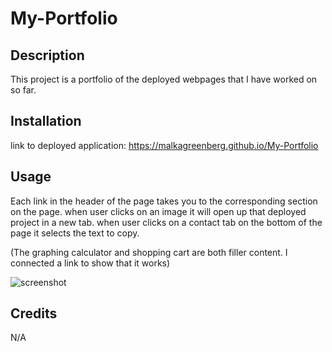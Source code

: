 # My-Portfolio

## Description
This project is a portfolio of the deployed webpages that I have worked on so far.

## Installation
link to deployed application: https://malkagreenberg.github.io/My-Portfolio

## Usage
Each link in the header of the page takes you to the corresponding section on the page. 
when user clicks on an image it will open up that deployed project in a new tab.
when user clicks on a contact tab on the bottom of the page it selects the text to copy.

(The graphing calculator and shopping cart are both filler content. I connected a link to show that it works)

![screenshot](assets/screenshot.png)

## Credits

N/A
